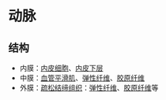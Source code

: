 # 动脉

## 结构

- 内膜：[内皮细胞](内皮细胞.md)、[内皮下层](内皮下层.md)
- 中膜：[血管平滑肌](血管平滑肌.md)、[弹性纤维](弹性纤维.md)、[胶原纤维](胶原纤维.md)
- 外膜：[疏松结缔组织](疏松结缔组织.md)：[弹性纤维](弹性纤维.md)、[胶原纤维](胶原纤维.md)等
